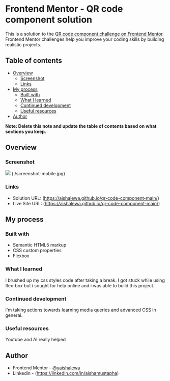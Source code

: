 # Frontend Mentor - QR code component solution

This is a solution to the [QR code component challenge on Frontend Mentor](https://www.frontendmentor.io/challenges/qr-code-component-iux_sIO_H). Frontend Mentor challenges help you improve your coding skills by building realistic projects. 

## Table of contents

- [Overview](#overview)
  - [Screenshot](#screenshot)
  - [Links](#links)
- [My process](#my-process)
  - [Built with](#built-with)
  - [What I learned](#what-i-learned)
  - [Continued development](#continued-development)
  - [Useful resources](#useful-resources)
- [Author](#author)


**Note: Delete this note and update the table of contents based on what sections you keep.**

## Overview

### Screenshot

![](./screenshot-desktop.jpg)
(./screenshot-mobile.jpg)


### Links

- Solution URL: (https://aishalewa.github.io/qr-code-component-main/)
- Live Site URL: (https://aishalewa.github.io/qr-code-component-main/)

## My process

### Built with

- Semantic HTML5 markup
- CSS custom properties
- Flexbox


### What I learned
I brushed up my css styles code after taking a break. I got stuck while using flex-box but i sought for help online and i was able to build this project.


### Continued development

I'm taking actions towards learning media queries and advanced CSS in general.

### Useful resources
Youtube and AI really helped

## Author
- Frontend Mentor - [@yaishalewa](https://www.frontendmentor.io/profile/aishalewa)
- Linkedin - (https://linkedin.com/in/aishamustapha)


